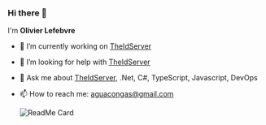 ### Hi there 👋

<!--
**aguacongas/aguacongas** is a ✨ _special_ ✨ repository because its `README.md` (this file) appears on your GitHub profile.-->

I'm **Olivier Lefebvre**

- 🔭 I’m currently working on [TheIdServer](https://github.com/Aguafrommars/TheIdServer)
- 🤔 I’m looking for help with [TheIdServer](https://github.com/Aguafrommars/TheIdServer)
- 💬 Ask me about [TheIdServer](https://github.com/Aguafrommars/TheIdServer), .Net, C#, TypeScript, Javascript, DevOps
- 📫 How to reach me: [aguacongas@gmail.com](mailto:aguacongas@gmail.com)

  ![ReadMe Card](https://github-readme-stats.vercel.app/api?username=aguacongas)
